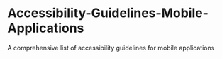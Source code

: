 # Accessibility-Guidelines-Mobile-Applications
A comprehensive list of accessibility guidelines for mobile applications
